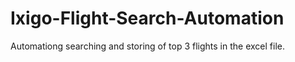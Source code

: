 # Ixigo-Flight-Search-Automation
Automationg searching and storing of top 3 flights in the excel file.
